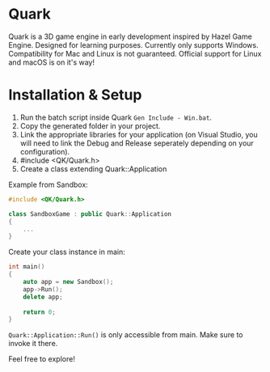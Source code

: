 # Quark

Quark is a 3D game engine in early development inspired by Hazel Game Engine.
Designed for learning purposes.
Currently only supports Windows. Compatibility for Mac and Linux is not guaranteed.
Official support for Linux and macOS is on it's way!

# Installation & Setup

1. Run the batch script inside Quark `Gen Include - Win.bat`.
2. Copy the generated folder in your project.
3. Link the appropriate libraries for your application (on Visual Studio, you will need to link the Debug and Release seperately depending on your configuration).
6. #include <QK/Quark.h>
7. Create a class extending Quark::Application

Example from Sandbox:
```c++
#include <QK/Quark.h>

class SandboxGame : public Quark::Application
{
	...
}
```
	
Create your class instance in main:
```c++
int main()
{
	auto app = new Sandbox();
	app->Run();
	delete app;
	
	return 0;
}
```
`Quark::Application::Run()` is only accessible from main. Make sure to invoke it there.

Feel free to explore!

